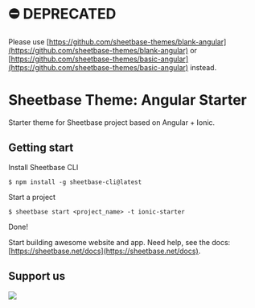 # ⛔️ DEPRECATED

Please use [https://github.com/sheetbase-themes/blank-angular](https://github.com/sheetbase-themes/blank-angular) or [https://github.com/sheetbase-themes/basic-angular](https://github.com/sheetbase-themes/basic-angular) instead.

# Sheetbase Theme: Angular Starter

Starter theme for Sheetbase project based on Angular + Ionic.

## Getting start

Install Sheetbase CLI

``$ npm install -g sheetbase-cli@latest``

Start a project

``$ sheetbase start <project_name> -t ionic-starter``

Done!

Start building awesome website and app. Need help, see the docs: [https://sheetbase.net/docs](https://sheetbase.net/docs).

## Support us
[<img src="https://cloakandmeeple.files.wordpress.com/2017/06/become_a_patron_button3x.png?w=200">](https://www.patreon.com/lamnhan)
